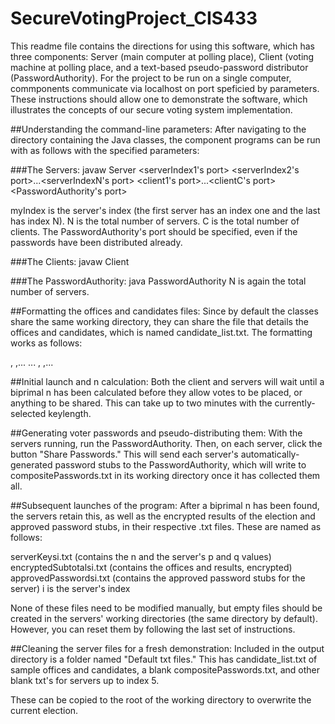 # SecureVotingProject_CIS433
This readme file contains the directions for using this software, which has three components: Server (main computer at polling place), Client (voting machine at polling place, and a text-based pseudo-password distributor (PasswordAuthority). For the project to be run on a single computer, commponents communicate via localhost on port speficied by parameters. These instructions should allow one to demonstrate the software, which illustrates the concepts of our secure voting system implementation.

##Understanding the command-line parameters:
After navigating to the directory containing the Java classes, the component programs can be run with as follows with the specified parameters:

###The Servers:
javaw Server <myIndex> <N> <serverIndex1's port> <serverIndex2's port>...<serverIndexN's port> <C> <client1's port>...<clientC's port> <PasswordAuthority's port> <total number of eligible voters>

myIndex is the server's index (the first server has an index one and the last has index N).
N is the total number of servers.
C is the total number of clients.
The PasswordAuthority's port should be specified, even if the passwords have been distributed already.

###The Clients:
javaw Client <myPort>

###The PasswordAuthority:
java PasswordAuthority <N> <myPort> <total number of eligible voters>
N is again the total number of servers.

##Formatting the offices and candidates files:
Since by default the classes share the same working directory, they can share the file that details the offices and candidates, which is named candidate_list.txt. The formatting works as follows:

<name of first office>, <first candidate name>,...<last candidate name>
...
<name of last office>, <first candidate name>,...<last candidate name>

##Initial launch and n calculation:
Both the client and servers will wait until a biprimal n has been calculated before they allow votes to be placed, or anything to be shared. This can take up to two minutes with the currently-selected keylength. 

##Generating voter passwords and pseudo-distributing them: 
With the servers running, run the PasswordAuthority. Then, on each server, click the button "Share Passwords." This will send each server's automatically-generated password stubs to the PasswordAuthority, which will write to compositePasswords.txt in its working directory once it has collected them all.

##Subsequent launches of the program:
After a biprimal n has been found, the servers retain this, as well as the encrypted results of the election and approved password stubs, in their respective .txt files. These are named as follows:

serverKeysi.txt (contains the n and the server's p and q values)
encryptedSubtotalsi.txt (contains the offices and results, encrypted)
approvedPasswordsi.txt (contains the approved password stubs for the server)
i is the server's index

None of these files need to be modified manually, but empty files should be created in the servers' working directories (the same directory by default). However, you can reset them by following the last set of instructions.


##Cleaning the server files for a fresh demonstration:
Included in the output directory is a folder named "Default txt files." This has candidate_list.txt of sample offices and candidates, a blank compositePasswords.txt, and other blank txt's for servers up to index 5.

These can be copied to the root of the working directory to overwrite the current election.